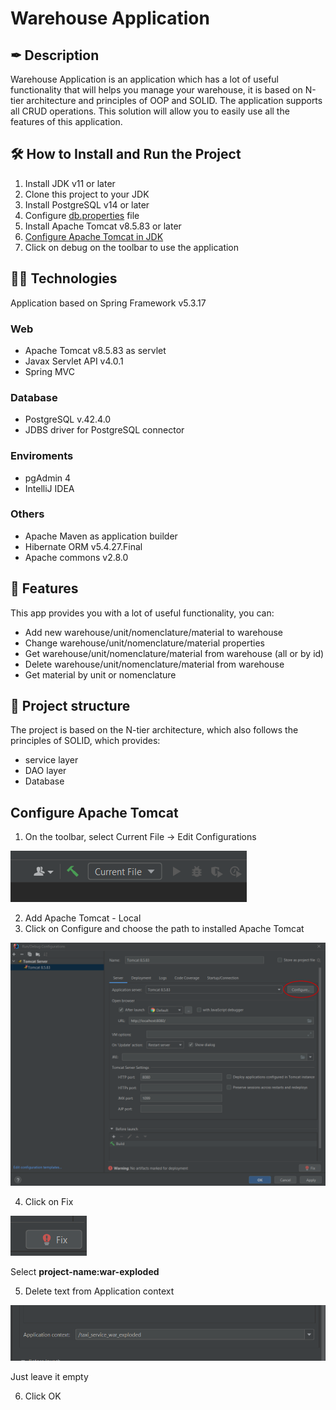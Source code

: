 # Warehouse Application
## ✒ Description
Warehouse Application is an application which has a lot of useful functionality that will helps you manage your warehouse, it is based on N-tier architecture and principles of OOP and SOLID. The application supports all CRUD operations. This solution will allow you to easily use all the features of this application.
## 🛠️ How to Install and Run the Project
1. Install JDK v11 or later
2. Clone this project to your JDK
3. Install PostgreSQL v14 or later
4. Configure [db.properties](src/main/resources/db.properties) file
5. Install Apache Tomcat v8.5.83 or later
6. [Configure Apache Tomcat in JDK](#configure-apache-tomcat)
7. Click on debug on the toolbar to use the application

## 👩‍💻 Technologies
Application based on Spring Framework v5.3.17
### **Web**
* Apache Tomcat v8.5.83 as servlet
* Javax Servlet API v4.0.1
* Spring MVC
### **Database**
* PostgreSQL v.42.4.0
* JDBS driver for PostgreSQL connector
### **Enviroments**
* pgAdmin 4
* IntelliJ IDEA
### **Others**
* Apache Maven as application builder
* Hibernate ORM v5.4.27.Final
* Apache commons v2.8.0
## 🍩 Features
This app provides you with a lot of useful functionality, you can:
* Add new warehouse/unit/nomenclature/material to warehouse
* Change warehouse/unit/nomenclature/material properties
* Get warehouse/unit/nomenclature/material from warehouse (all or by id)
* Delete warehouse/unit/nomenclature/material from warehouse
* Get material by unit or nomenclature
## 📑 Project structure
The project is based on the N-tier architecture, which also follows the principles of SOLID, which provides:
* service layer
* DAO layer
* Database
## Configure Apache Tomcat
1. On the toolbar, select Current File -> Edit Configurations

![configure tomcat](images/configureTomcat.png)

2. Add Apache Tomcat - Local
3. Click on Configure and choose the path to installed Apache Tomcat

![add tomcat](images/addTomcat.png)

4. Click on Fix

![fix tomcat](images/fixTomcat.png)

Select **project-name:war-exploded**

5. Delete text from Application context

![delete context](images/deleteContext.png)

Just leave it empty

6. Click OK
